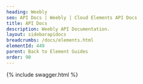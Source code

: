 ```yaml
---
heading: Weebly
seo: API Docs | Weebly | Cloud Elements API Docs
title: API Docs
description: Weebly API Documentation.
layout: sidebarapidocs
breadcrumbs: /docs/elements.html
elementId: 449
parent: Back to Element Guides
order: 90
---
```


{% include swagger.html %}
